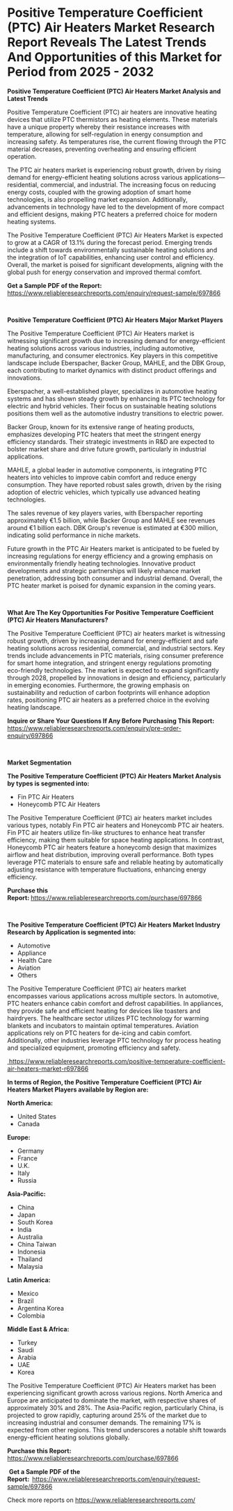 <p><h1>Positive Temperature Coefficient (PTC) Air Heaters Market Research Report Reveals The Latest Trends And Opportunities of this Market for Period from 2025 - 2032</h1></p><p><strong>Positive Temperature Coefficient (PTC) Air Heaters Market Analysis and Latest Trends</strong></p>
<p><p>Positive Temperature Coefficient (PTC) air heaters are innovative heating devices that utilize PTC thermistors as heating elements. These materials have a unique property whereby their resistance increases with temperature, allowing for self-regulation in energy consumption and increasing safety. As temperatures rise, the current flowing through the PTC material decreases, preventing overheating and ensuring efficient operation.</p><p>The PTC air heaters market is experiencing robust growth, driven by rising demand for energy-efficient heating solutions across various applications—residential, commercial, and industrial. The increasing focus on reducing energy costs, coupled with the growing adoption of smart home technologies, is also propelling market expansion. Additionally, advancements in technology have led to the development of more compact and efficient designs, making PTC heaters a preferred choice for modern heating systems.</p><p>The Positive Temperature Coefficient (PTC) Air Heaters Market is expected to grow at a CAGR of 13.1% during the forecast period. Emerging trends include a shift towards environmentally sustainable heating solutions and the integration of IoT capabilities, enhancing user control and efficiency. Overall, the market is poised for significant developments, aligning with the global push for energy conservation and improved thermal comfort.</p></p>
<p><strong>Get a Sample PDF of the Report:&nbsp;</strong> <a href="https://www.reliableresearchreports.com/enquiry/request-sample/697866?utm_campaign=114&utm_medium=2&utm_source=Github&utm_content=ia&utm_term=27022025&utm_id=positive-temperature-coefficient-ptc-air-heaters">https://www.reliableresearchreports.com/enquiry/request-sample/697866</a></p>
<p>&nbsp;</p>
<p><strong>Positive Temperature Coefficient (PTC) Air Heaters Major Market Players</strong></p>
<p><p>The Positive Temperature Coefficient (PTC) Air Heaters market is witnessing significant growth due to increasing demand for energy-efficient heating solutions across various industries, including automotive, manufacturing, and consumer electronics. Key players in this competitive landscape include Eberspacher, Backer Group, MAHLE, and the DBK Group, each contributing to market dynamics with distinct product offerings and innovations.</p><p>Eberspacher, a well-established player, specializes in automotive heating systems and has shown steady growth by enhancing its PTC technology for electric and hybrid vehicles. Their focus on sustainable heating solutions positions them well as the automotive industry transitions to electric power.</p><p>Backer Group, known for its extensive range of heating products, emphasizes developing PTC heaters that meet the stringent energy efficiency standards. Their strategic investments in R&D are expected to bolster market share and drive future growth, particularly in industrial applications.</p><p>MAHLE, a global leader in automotive components, is integrating PTC heaters into vehicles to improve cabin comfort and reduce energy consumption. They have reported robust sales growth, driven by the rising adoption of electric vehicles, which typically use advanced heating technologies.</p><p>The sales revenue of key players varies, with Eberspacher reporting approximately €1.5 billion, while Backer Group and MAHLE see revenues around €1 billion each. DBK Group's revenue is estimated at €300 million, indicating solid performance in niche markets.</p><p>Future growth in the PTC Air Heaters market is anticipated to be fueled by increasing regulations for energy efficiency and a growing emphasis on environmentally friendly heating technologies. Innovative product developments and strategic partnerships will likely enhance market penetration, addressing both consumer and industrial demand. Overall, the PTC heater market is poised for dynamic expansion in the coming years.</p></p>
<p>&nbsp;</p>
<p><strong>What Are The Key Opportunities For Positive Temperature Coefficient (PTC) Air Heaters Manufacturers?</strong></p>
<p><p>The Positive Temperature Coefficient (PTC) air heaters market is witnessing robust growth, driven by increasing demand for energy-efficient and safe heating solutions across residential, commercial, and industrial sectors. Key trends include advancements in PTC materials, rising consumer preference for smart home integration, and stringent energy regulations promoting eco-friendly technologies. The market is expected to expand significantly through 2028, propelled by innovations in design and efficiency, particularly in emerging economies. Furthermore, the growing emphasis on sustainability and reduction of carbon footprints will enhance adoption rates, positioning PTC air heaters as a preferred choice in the evolving heating landscape.</p></p>
<p><strong>Inquire or Share Your Questions If Any Before Purchasing This Report:</strong> <a href="https://www.reliableresearchreports.com/enquiry/pre-order-enquiry/697866?utm_campaign=114&utm_medium=2&utm_source=Github&utm_content=ia&utm_term=27022025&utm_id=positive-temperature-coefficient-ptc-air-heaters">https://www.reliableresearchreports.com/enquiry/pre-order-enquiry/697866</a></p>
<p>&nbsp;</p>
<p><strong>Market Segmentation</strong></p>
<p><strong>The Positive Temperature Coefficient (PTC) Air Heaters Market Analysis by types is segmented into:</strong></p>
<p><ul><li>Fin PTC Air Heaters</li><li>Honeycomb PTC Air Heaters</li></ul></p>
<p><p>The Positive Temperature Coefficient (PTC) air heaters market includes various types, notably Fin PTC air heaters and Honeycomb PTC air heaters. Fin PTC air heaters utilize fin-like structures to enhance heat transfer efficiency, making them suitable for space heating applications. In contrast, Honeycomb PTC air heaters feature a honeycomb design that maximizes airflow and heat distribution, improving overall performance. Both types leverage PTC materials to ensure safe and reliable heating by automatically adjusting resistance with temperature fluctuations, enhancing energy efficiency.</p></p>
<p><strong>Purchase this Report:&nbsp;</strong><a href="https://www.reliableresearchreports.com/purchase/697866?utm_campaign=114&utm_medium=2&utm_source=Github&utm_content=ia&utm_term=27022025&utm_id=positive-temperature-coefficient-ptc-air-heaters">https://www.reliableresearchreports.com/purchase/697866</a></p>
<p>&nbsp;</p>
<p><strong>The Positive Temperature Coefficient (PTC) Air Heaters Market Industry Research by Application is segmented into:</strong></p>
<p><ul><li>Automotive</li><li>Appliance</li><li>Health Care</li><li>Aviation</li><li>Others</li></ul></p>
<p><p>The Positive Temperature Coefficient (PTC) air heaters market encompasses various applications across multiple sectors. In automotive, PTC heaters enhance cabin comfort and defrost capabilities. In appliances, they provide safe and efficient heating for devices like toasters and hairdryers. The healthcare sector utilizes PTC technology for warming blankets and incubators to maintain optimal temperatures. Aviation applications rely on PTC heaters for de-icing and cabin comfort. Additionally, other industries leverage PTC technology for process heating and specialized equipment, promoting efficiency and safety.</p></p>
<p><a href="https://www.reliableresearchreports.com/positive-temperature-coefficient-air-heaters-market-r697866?utm_campaign=114&utm_medium=2&utm_source=Github&utm_content=ia&utm_term=27022025&utm_id=positive-temperature-coefficient-ptc-air-heaters">&nbsp;https://www.reliableresearchreports.com/positive-temperature-coefficient-air-heaters-market-r697866</a></p>
<p><strong>In terms of Region, the Positive Temperature Coefficient (PTC) Air Heaters Market Players available by Region are:</strong></p>
<p>
    <p> <strong> North America: </strong>
        <ul>
            <li>United States</li>
            <li>Canada</li>
        </ul>
        </p> 
    <p> <strong> Europe: </strong>
        <ul>
            <li>Germany</li>
            <li>France</li>
            <li>U.K.</li>
            <li>Italy</li>
            <li>Russia</li>
        </ul>
        </p> 
    <p> <strong> Asia-Pacific: </strong>
        <ul>
            <li>China</li>
            <li>Japan</li>
            <li>South Korea</li>
            <li>India</li>
            <li>Australia</li>
            <li>China Taiwan</li>
            <li>Indonesia</li>
            <li>Thailand</li>
            <li>Malaysia</li>
        </ul>
        </p> 
    <p> <strong> Latin America: </strong>
        <ul>
            <li>Mexico</li>
            <li>Brazil</li>
            <li>Argentina Korea</li>
            <li>Colombia</li>
        </ul>
        </p> 
    <p> <strong> Middle East & Africa: </strong>
        <ul>
            <li>Turkey</li>
            <li>Saudi</li>
            <li>Arabia</li>
            <li>UAE</li>
            <li>Korea</li>
        </ul>
    </p>
    </p>
<p><p>The Positive Temperature Coefficient (PTC) Air Heaters market has been experiencing significant growth across various regions. North America and Europe are anticipated to dominate the market, with respective shares of approximately 30% and 28%. The Asia-Pacific region, particularly China, is projected to grow rapidly, capturing around 25% of the market due to increasing industrial and consumer demands. The remaining 17% is expected from other regions. This trend underscores a notable shift towards energy-efficient heating solutions globally.</p></p>
<p><strong>Purchase this Report: </strong><a href="https://www.reliableresearchreports.com/purchase/697866?utm_campaign=114&utm_medium=2&utm_source=Github&utm_content=ia&utm_term=27022025&utm_id=positive-temperature-coefficient-ptc-air-heaters">https://www.reliableresearchreports.com/purchase/697866</a></p>
<p>&nbsp;<strong>Get a Sample PDF of the Report:&nbsp;&nbsp;</strong><a href="https://www.reliableresearchreports.com/enquiry/request-sample/697866?utm_campaign=114&utm_medium=2&utm_source=Github&utm_content=ia&utm_term=27022025&utm_id=positive-temperature-coefficient-ptc-air-heaters">https://www.reliableresearchreports.com/enquiry/request-sample/697866</a></p>
<p><strong></strong></p>
<p>Check more reports on <a href="https://www.reliableresearchreports.com/?utm_campaign=114&utm_medium=2&utm_source=Github&utm_content=ia&utm_term=27022025&utm_id=positive-temperature-coefficient-ptc-air-heaters">https://www.reliableresearchreports.com/</a></p>